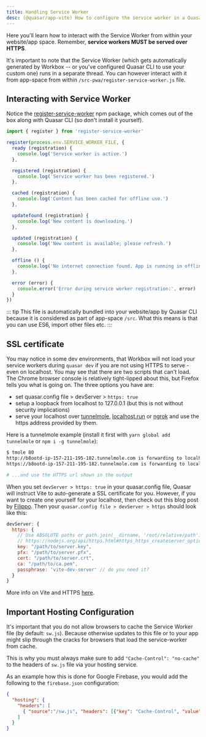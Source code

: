 ```yaml
---
title: Handling Service Worker
desc: (@quasar/app-vite) How to configure the service worker in a Quasar Progressive Web App.
---
```

Here you'll learn how to interact with the Service Worker from within your website/app space. Remember, **service workers MUST be served over HTTPS**.

It's important to note that the Service Worker (which gets automatically generated by Workbox -- or you've configured Quasar CLI to use your custom one) runs in a separate thread. You can however interact with it from app-space from within `/src-pwa/register-service-worker.js` file.

## Interacting with Service Worker

Notice the [register-service-worker](https://github.com/yyx990803/register-service-worker) npm package, which comes out of the box along with Quasar CLI (so don't install it yourself).

```js /src-pwa/register-service-worker.js
import { register } from 'register-service-worker'

register(process.env.SERVICE_WORKER_FILE, {
  ready (registration) {
    console.log('Service worker is active.')
  },

  registered (registration) {
    console.log('Service worker has been registered.')
  },

  cached (registration) {
    console.log('Content has been cached for offline use.')
  },

  updatefound (registration) {
    console.log('New content is downloading.')
  },

  updated (registration) {
    console.log('New content is available; please refresh.')
  },

  offline () {
    console.log('No internet connection found. App is running in offline mode.')
  },

  error (error) {
    console.error('Error during service worker registration:', error)
  }
})
```

::: tip
This file is automatically bundled into your website/app by Quasar CLI because it is considered as part of app-space `/src`. What this means is that you can use ES6, import other files etc.
:::

## SSL certificate

You may notice in some dev environments, that Workbox will not load your service workers during `quasar dev` if you are not using HTTPS to serve - even on localhost. You may see that there are two scripts that can't load. The Chrome browser console is relatively tight-lipped about this, but Firefox tells you what is going on. The three options you have are:
 - set quasar.config file > devServer > `https: true`
 - setup a loopback from localhost to 127.0.0.1 (but this is not without security implications)
 - serve your localhost over [tunnelmole](https://github.com/robbie-cahill/tunnelmole-client), [localhost.run](https://localhost.run/) or [ngrok](https://ngrok.com/) and use the https address provided by them.

Here is a tunnelmole example (install it first with `yarn global add tunnelmole` or `npm i -g tunnelmole`):

```bash
$ tmole 80
http://b8ootd-ip-157-211-195-182.tunnelmole.com is forwarding to localhost:80
https://b8ootd-ip-157-211-195-182.tunnelmole.com is forwarding to localhost:80

# ...and use the HTTPS url shown in the output
```

When you set `devServer > https: true` in your quasar.config file, Quasar will instruct Vite to auto-generate a SSL certificate for you. However, if you want to create one yourself for your localhost, then check out this blog post by [Filippo](https://blog.filippo.io/mkcert-valid-https-certificates-for-localhost/). Then your `quasar.config file > devServer > https` should look like this:

```js /quasar.config file
devServer: {
  https: {
    // Use ABSOLUTE paths or path.join(__dirname, 'root/relative/path')
    // https://nodejs.org/api/https.html#https_https_createserver_options_requestlistener
    key: "/path/to/server.key",
    pfx: "/path/to/server.pfx",
    cert: "/path/to/server.crt",
    ca: "/path/to/ca.pem",
    passphrase: 'vite-dev-server' // do you need it?
  }
}
```

More info on Vite and HTTPS [here](https://vitejs.dev/config/#server-https).

## Important Hosting Configuration

It's important that you do not allow browsers to cache the Service Worker file (by default: `sw.js`). Because otherwise updates to this file or to your app might slip through the cracks for browsers that load the service-worker from cache.

This is why you must always make sure to add `"Cache-Control": "no-cache"` to the headers of `sw.js` file via your hosting service.

As an example how this is done for Google Firebase, you would add the following to the `firebase.json` configuration:

```json
{
  "hosting": {
    "headers": [
      { "source":"/sw.js", "headers": [{"key": "Cache-Control", "value": "no-cache"}] }
    ]
  }
}
```
